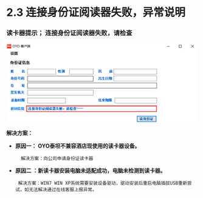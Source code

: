 # 2.3 连接身份证阅读器失败，异常说明



### 读卡器提示； 连接身份证阅读器失败，请检查

![](../../../.gitbook/assets/image%20%28375%29.png)

  **解决方案：**                                                  

* **原因一：  OYO泰坦不兼容酒店现使用的读卡器设备。**

        解决方案：向公司申请身份证读卡器

* **原因二 ：新读卡器安装电脑未适配成功，电脑未检测到读卡器。**

       解决方案：WIN7 WIN XP系统需要安装设备驱动，驱动安装后重启电脑插拔USB重新尝试，如无法解决通过在线客服上报异常。

